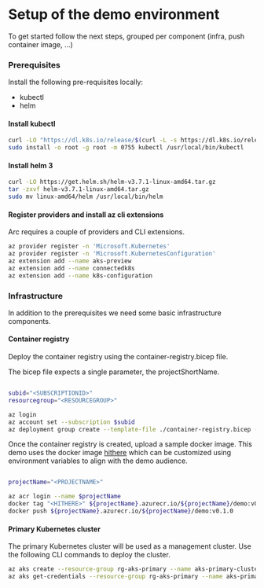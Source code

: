 # Setup of the demo environment

To get started follow the next steps, grouped per component (infra, push container image, ...)

### Prerequisites

Install the following pre-requisites locally:

- kubectl
- helm

#### Install kubectl

``` bash
curl -LO "https://dl.k8s.io/release/$(curl -L -s https://dl.k8s.io/release/stable.txt)/bin/linux/amd64/kubectl"
sudo install -o root -g root -m 0755 kubectl /usr/local/bin/kubectl
```

#### Install helm 3


``` bash
curl -LO https://get.helm.sh/helm-v3.7.1-linux-amd64.tar.gz
tar -zxvf helm-v3.7.1-linux-amd64.tar.gz
sudo mv linux-amd64/helm /usr/local/bin/helm
```

#### Register providers and install az cli extensions

Arc requires a couple of providers and CLI extensions.

``` bash
az provider register -n 'Microsoft.Kubernetes'
az provider register -n 'Microsoft.KubernetesConfiguration'
az extension add --name aks-preview
az extension add --name connectedk8s
az extension add --name k8s-configuration
```

### Infrastructure

In addition to the prerequisites we need some basic infrastructure components.

#### Container registry

Deploy the container registry using the container-registry.bicep file.

The bicep file expects a single parameter, the projectShortName.

``` bash

subid="<SUBSCRIPTIONID>"
resourcegroup="<RESOURCEGROUP>"

az login
az account set --subscription $subid
az deployment group create --template-file ./container-registry.bicep --parameters projectName=cnc

```

Once the container registry is created, upload a sample docker image.
This demo uses the docker image [hithere](https://github.com/Stijnc/container-template/tree/main/app) which can be customized using environment variables to align with the demo audience.

``` bash

projectName="<PROJECTNAME>"

az acr login --name $projectName
docker tag "<HITHERE>" ${projectName}.azurecr.io/${projectName}/demo:v0.1.0
docker push ${projectName}.azurecr.io/${projectName}/demo:v0.1.0

```

####  Primary Kubernetes cluster

The primary Kubernetes cluster will be used as a management cluster.
Use the following CLI commands to deploy the cluster.

``` bash
az aks create --resource-group rg-aks-primary --name aks-primary-cluster --enable-managed-identity -l westeurope --node-count 1 -s Standard_B4ms --kubernetes-version 1.21.2
az aks get-credentials --resource-group rg-aks-primary --name aks-primary-cluster --admin
```
